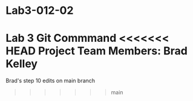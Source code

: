 # Lab3-012-02
Lab 3 Git Commmand
<<<<<<< HEAD
Project Team Members:
Brad Kelley
=======
Brad's step 10 edits on main branch
>>>>>>> main

